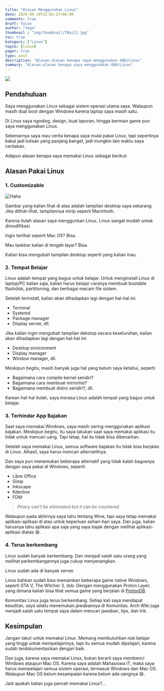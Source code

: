 ```yaml
---
title: "Alasan Menggunakan Linux"
date: 2020-09-19T22:03:17+08:00
comments: true
draft: false
author: "Yoga"
thumbnail : "img/thumbnail/TNail2.jpg"
toc: true
kategori: ["Linux"]
topik: [linux]
pager: true
type: post
description: "Alasan-alasan kenapa saya menggunakan GNU/Linux"
summary: "Alasan-alasan kenapa saya menggunakan GNU/Linux"
---
```


![](/img/thumbnail/TNail2.jpg)

## Pendahuluan

Saya menggunakan Linux sebagai sistem operasi utama saya. Walaupun masih dual boot dengan Windows karena laptop saya masih satu.

Di Linux saya ngoding, design, buat laporan, hingga bermain game pun saya menggunakan Linux.

Sebenarnya saya mau cerita kenapa saya mulai pakai Linux, tapi sepertinya bakal jadi tulisan yang panjang banget, jadi mungkin lain waktu saya ceritakan.

Adapun alasan kenapa saya memakai Linux sebagai berikut:

## Alasan Pakai Linux

### 1. Customizable

![Haha](/img/gambarDesktop.png)

Gambar yang kalian lihat di atas adalah tampilan desktop saya sekarang. Jika dilihat-lihat, tampilannya mirip seperti Macintosh.

Karena itulah alasan saya menggunkan Linux. Linux sangat mudah untuk dimodifikasi.

Ingin terlihat seperti Mac OS? Bisa.

Mau taskbar kalian di tengah layar? Bisa.

Kalian bisa mengubah tampilan desktop seperti yang kalian mau.

### 2. Tempat Belajar

Linux adalah tempat yang bagus untuk belajar. Untuk menginstall Linux di laptop/PC kalian saja, kalian harus belajar caranya membuat bootable flashdisk,
partitioning, dan berbagai macam file sistem.

Setelah terinstall, kalian akan dihadapkan lagi dengan hal-hal ini:

+ Terminal
+ Systemd
+ Package manager
+ Display server, dll.

Jika kalian ingin mengubah tampilan dekstop secara keseluruhan, kalian akan dihadapkan lagi dengan hal-hal ini:

+ Desktop environment
+ Display manager
+ Window manager, dll.

Meskipun begitu, masih banyak juga hal yang belum saya ketahui, seperti:

+ Bagaimana cara compile kernel sendiri?
+ Bagaimana cara membuat mirrorlist?
+ Bagaimana membuat distro sendiri?, dll.

Karean hal-hal itulah, saya merasa Linux adalah tempat yang bagus untuk belajar.

### 3. Terhindar App Bajakan

Saat saya memakai Windows, saya masih sering menggunakan aplikasi bajakan. Meskipun begitu, itu saya lakukan saat saya memakai aplikasi itu tidak
untuk mencari uang. Tapi tetap, hal itu tidak bisa dibenarkan.

Setelah saya memakai Linux, semua software bajakan itu tidak bisa berjalan di Linux. Alhasil, saya harus mencari alternatifnya.

Dan saya pun menemukan beberapa alternatif yang tidak kalah bagusnya dengan saya pakai di Windows, seperti:

+ Libre Office
+ Gimp
+ Inkscape
+ Kdenlive
+ FDM

> _Piracy can't be eliminated but it can be countered_

Walaupun pada akhirnya saya tahu tentang Wine, tapi saya tetap memakai aplikasi-aplikasi di atas untuk keperluan sehari-hari saya. Dan juga, kalian harusnya tahu aplikasi apa saja yang saya bajak dengan melihat aplikasi-aplikasi diatas :smile:.

### 4. Terus berkembang

Linux sudah banyak berkembang. Dan menjadi salah satu orang yang melihat perkembangannya juga cukup menyenangkan.

Linux sudah ada di banyak server.

Linux bahkan sudah bisa memainkan beberapa game native Windows, seperti GTA V, The Witcher 3, dsb. Dengan menggunakan Proton Layer, yang dimana kalian bisa lihat semua game yang berjalan di [ProtonDB](https://www.protondb.com/).

Komunitas Linux juga terus berkembang. Setiap kali saya mendapat kesulitan, saya selalu menemukan jawabannya di Komunitas. Arch Wiki juga menjadi salah satu tempat saya dalam mencari jawaban, tips, dan trik.

## Kesimpulan

Jangan takut untuk memakai Linux. Memang membutuhkan niat belajar yang tinggi untuk mempelajarinya, tapi itu semua mudah dipelajari, karena sudah terdokumentasikan dengan baik.

Dan juga, karena saya memakai Linux, bukan berarti saya membenci Windows ataupun Mac OS. Karena saya adalah Mahasiswa IT, maka saya harus mempelajari semua sistem operasi, termasuk Windows dan Mac OS. Walaupun Mac OS belum kesampaian karena belum ada uangnya :smile:.

Jadi apakah kalian juga pernah memakai Linux?...
